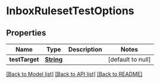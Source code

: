 # InboxRulesetTestOptions
## Properties

Name | Type | Description | Notes
------------ | ------------- | ------------- | -------------
**testTarget** | [**String**](string) |  | [default to null]

[[Back to Model list]](../README#documentation-for-models) [[Back to API list]](../README#documentation-for-api-endpoints) [[Back to README]](../README)

